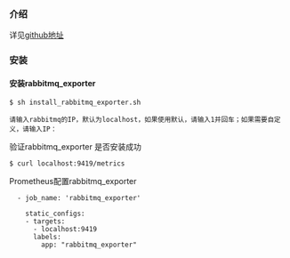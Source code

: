 ### 介绍

详见[github地址](https://github.com/kbudde/rabbitmq_exporter)

### 安装

#### 安装rabbitmq_exporter

```
$ sh install_rabbitmq_exporter.sh

请输入rabbitmq的IP，默认为localhost，如果使用默认，请输入1并回车；如果需要自定义，请输入IP：

```
验证rabbitmq_exporter 是否安装成功
```
$ curl localhost:9419/metrics
```
Prometheus配置rabbitmq_exporter
```
  - job_name: 'rabbitmq_exporter'

    static_configs:
    - targets:
      - localhost:9419
      labels:
        app: "rabbitmq_exporter"
```

